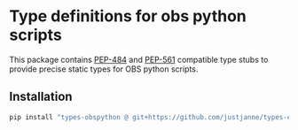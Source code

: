 # Type definitions for obs python scripts

This package contains [PEP-484] and [PEP-561] compatible type stubs to provide precise static types for 
OBS python scripts.

## Installation

```bash
pip install "types-obspython @ git+https://github.com/justjanne/types-obspython"
```

[PEP-484]: https://peps.python.org/pep-0484/
[PEP-561]: https://peps.python.org/pep-0561/
